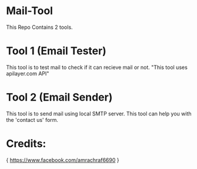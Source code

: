 # Mail-Tool

This Repo Contains 2 tools.

# Tool 1 (Email Tester)

This tool is to test mail to check if it can recieve mail or not. "This tool uses apilayer.com API"

# Tool 2 (Email Sender)

This tool is to send mail using local SMTP server. This tool can help you with the 'contact us' form.


# Credits:


{ https://www.facebook.com/amrachraf6690 }
